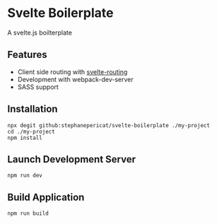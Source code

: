 # Svelte Boilerplate

A svelte.js boilterplate

## Features

- Client side routing with [svelte-routing](https://github.com/EmilTholin/svelte-routing)
- Development with webpack-dev-server
- SASS support

## Installation

```shell
npx degit github:stephanepericat/svelte-boilerplate ./my-project
cd ./my-project
npm install
```

## Launch Development Server

```shell
npm run dev
```

## Build Application

```shell
npm run build
```
